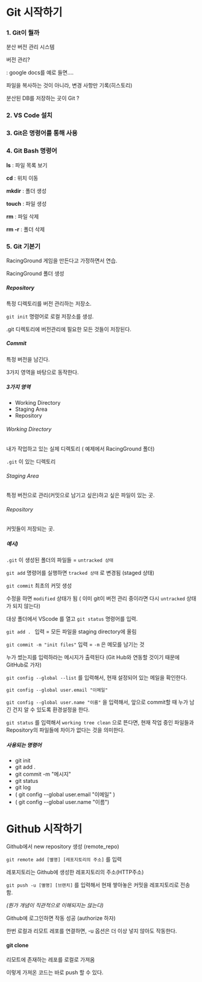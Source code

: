 # Git 시작하기



### 1. Git이 뭘까

분산 버전 관리 시스템



버전 관리?

: google docs를 예로 들면....

파일을 복사하는 것이 아니라, 변경 사항만 기록(히스토리)



분산된 DB를 저장하는 곳이 Git ?



### 2. VS Code 설치



### 3. Git은 명령어를 통해 사용



### 4. Git Bash 명령어

**ls** : 파일 목록 보기

**cd** : 위치 이동

**mkdir** : 폴더 생성

**touch** : 파일 생성

**rm** : 파일 삭제

**rm -r** : 폴더 삭제



### 5. Git 기본기

RacingGround 게임을 만든다고 가정하면서 연습.

RacingGround 폴더 생성



##### Repository

특정 디렉토리를 버전 관리하는 저장소.

`git init` 명령어로 로컬 저장소를 생성.

.git 디렉토리에 버전관리에 필요한 모든 것들이 저장된다.



##### Commit

특정 버전을 남긴다.

3가지 영역을 바탕으로 동작한다.



##### 3가지 영역 

- Working Directory
- Staging Area
- Repository



###### Working Directory

내가 작업하고 있는 실제 디렉토리 ( 예제에서 RacingGround 폴더)

`.git` 이 있는 디렉토리



###### Staging Area

특정 버전으로 관리(커밋으로 남기고 싶은)하고 싶은 파일이 있는 곳.



###### Repository

커밋들이 저장되는 곳.



##### 예시)

`.git` 이 생성된 폴더의 파일들 = `untracked 상태` 

`git add` 명령어를 실행하면 `tracked 상태` 로 변경됨 (staged 상태)

`git commit` 최초의 커밋 생성

수정을 하면 `modified` 상태가 됨 ( 이미 git이 버전 관리 중이라면 다시 `untracked` 상태가 되지 않는다)



대상 폴더에서 VScode 를 열고 `git status` 명령어를 입력.

`git add . ` 입력 = 모든 파일을 staging directory에 올림

`git commit -m "init files"` 입력  = `-m` 은 메모를 남기는 것

누가 썼는지를 입력하라는 메시지가 출력된다 (Git Hub와 연동할 것이기 때문에 GitHub로 가자)

`git config --global --list` 를 입력해서, 현재 설정되어 있는 메일을 확인한다.

`git config --global user.email "이메일"`

`git config --global user.name "이름"` 을 입력해서, 앞으로 commit할 때 누가 남긴 건지 알 수 있도록 환경설정을 한다.

`git status` 를 입력해서 `working tree clean` 으로 뜬다면, 현재 작업 중인 파일들과 Repository의 파일들에 차이가 없다는 것을 의미한다.



##### 사용되는 명령어

- git init
- git add .
- git commit -m "메시지"
- git status
- git log
- ( git config --global user.email "이메일" )
- ( git config --global user.name "이름")



# Github 시작하기 

Github에서 new repository 생성 (remote_repo)

`git remote add [별명] [레포지토리의 주소]` 를 입력

레포지토리는 Github에 생성한 레포지토리의 주소(HTTP주소)



`git push -u [별명] [브랜치]` 를 입력해서 현재 쌓아놓은 커밋을 레포지토리로 전송함.

*(뭔가 개념이 직관적으로 이해되지는 않는다)*



Github에 로그인하면 작동 성공 (authorize 하자)

한번 로컬과 리모트 레포를 연결하면, -u 옵션은 더 이상 넣지 않아도 작동한다.



#### git clone

리모트에 존재하는 레포를 로컬로 가져옴

이렇게 가져온 코드는 바로 push 할 수 있다.

